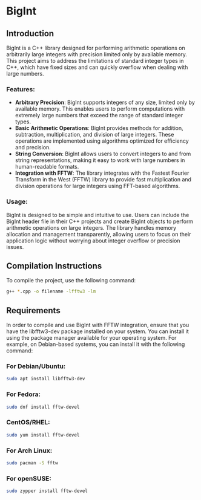 # BigInt

## Introduction

BigInt is a C++ library designed for performing arithmetic operations on arbitrarily large integers with precision limited only by available memory. This project aims to address the limitations of standard integer types in C++, which have fixed sizes and can quickly overflow when dealing with large numbers.

### Features:

- **Arbitrary Precision**: BigInt supports integers of any size, limited only by available memory. This enables users to perform computations with extremely large numbers that exceed the range of standard integer types.
- **Basic Arithmetic Operations**: BigInt provides methods for addition, subtraction, multiplication, and division of large integers. These operations are implemented using algorithms optimized for efficiency and precision.
- **String Conversion**: BigInt allows users to convert integers to and from string representations, making it easy to work with large numbers in human-readable formats.
- **Integration with FFTW**: The library integrates with the Fastest Fourier Transform in the West (FFTW) library to provide fast multiplication and division operations for large integers using FFT-based algorithms.

### Usage:

BigInt is designed to be simple and intuitive to use. Users can include the BigInt header file in their C++ projects and create BigInt objects to perform arithmetic operations on large integers. The library handles memory allocation and management transparently, allowing users to focus on their application logic without worrying about integer overflow or precision issues.

## Compilation Instructions

To compile the project, use the following command:

```bash
g++ *.cpp -o filename -lfftw3 -lm
```
## Requirements
In order to compile and use BigInt with FFTW integration, ensure that you have the libfftw3-dev package installed on your system. You can install it using the package manager available for your operating system. For example, on Debian-based systems, you can install it with the following command:
### For Debian/Ubuntu:
```bash
sudo apt install libfftw3-dev
```

### For Fedora:
```bash
sudo dnf install fftw-devel
```

### CentOS/RHEL:
```bash
sudo yum install fftw-devel
```

### For Arch Linux:
```bash
sudo pacman -S fftw
```

### For openSUSE:
```bash
sudo zypper install fftw-devel
```
